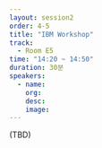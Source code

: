 ```yaml
---
layout: session2
order: 4-5
title: "IBM Workshop"
track:
  - Room E5
time: "14:20 ~ 14:50"
duration: 30분
speakers:
  - name: 
    org: 
    desc: 
    image: 
---
```

(TBD)

